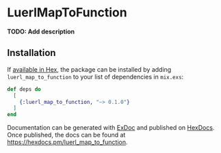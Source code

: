 # LuerlMapToFunction

**TODO: Add description**

## Installation

If [available in Hex](https://hex.pm/docs/publish), the package can be installed
by adding `luerl_map_to_function` to your list of dependencies in `mix.exs`:

```elixir
def deps do
  [
    {:luerl_map_to_function, "~> 0.1.0"}
  ]
end
```

Documentation can be generated with [ExDoc](https://github.com/elixir-lang/ex_doc)
and published on [HexDocs](https://hexdocs.pm). Once published, the docs can
be found at <https://hexdocs.pm/luerl_map_to_function>.

